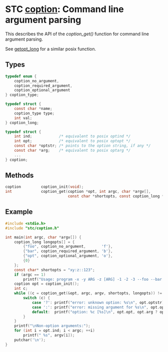 # STC [coption](../include/stc/coption.h): Command line argument parsing

This describes the API of the *coption_get()* function for command line argument parsing.

See [getopt_long](https://www.freebsd.org/cgi/man.cgi?getopt_long(3)) for a similar posix function.

## Types

```c
typedef enum {
    coption_no_argument,
    coption_required_argument,
    coption_optional_argument
} coption_type;

typedef struct {
    const char *name;
    coption_type type;
    int val;
} coption_long;

typedef struct {
    int ind;            /* equivalent to posix optind */
    int opt;            /* equivalent to posix optopt */
    const char *optstr; /* points to the option string, if any */
    const char *arg;    /* equivalent to posix optarg */
    ...
} coption;
```

## Methods

```c
coption         coption_init(void);
int             coption_get(coption *opt, int argc, char *argv[],
                            const char *shortopts, const coption_long *longopts);
```

## Example

```c
#include <stdio.h>
#include "stc/coption.h"

int main(int argc, char *argv[]) {
    coption_long longopts[] = {
        {"foo", coption_no_argument,       'f'},
        {"bar", coption_required_argument, 'b'},
        {"opt", coption_optional_argument, 'o'},
        {0}
    };
    const char* shortopts = "xy:z::123";
    if (argc == 1) 
        printf("Usage: program -x -y ARG -z [ARG] -1 -2 -3 --foo --bar ARG --opt [ARG] [ARGUMENTS]\n", argv[0]);
    coption opt = coption_init();
    int c;
    while ((c = coption_get(&opt, argc, argv, shortopts, longopts)) != -1) {
        switch (c) {
            case '?': printf("error: unknown option: %s\n", opt.optstr); break;
            case ':': printf("error: missing argument for %s\n", opt.optstr); break;
            default:  printf("option: %c [%s]\n", opt.opt, opt.arg ? opt.arg : ""); break;
        }
    }
    printf("\nNon-option arguments:");
    for (int i = opt.ind; i < argc; ++i)
        printf(" %s", argv[i]);
    putchar('\n');
}
```
